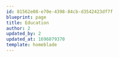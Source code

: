 ```yaml
---
id: 81562e08-e70e-4398-84cb-d3542423df7f
blueprint: page
title: Education
author: 2
updated_by: 2
updated_at: 1696079370
template: homeblade
---
```

